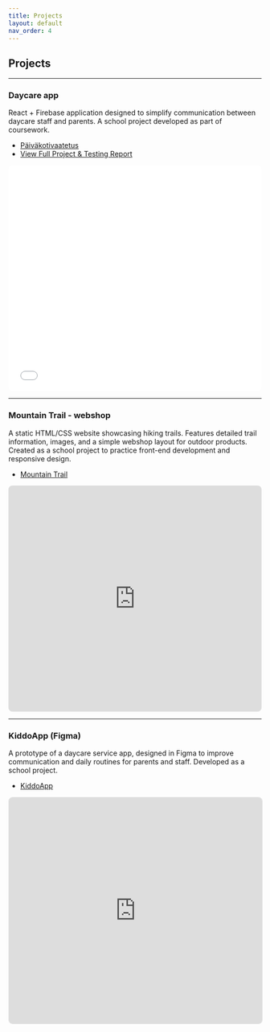 ```yaml
---
title: Projects
layout: default
nav_order: 4
---
```


## Projects

---

### Daycare app
React + Firebase application designed to simplify communication between daycare staff and parents. A school project developed as part of coursework.
- [Päiväkotivaatetus](lopputyo/index.html)
- [View Full Project & Testing Report](harjoitustyo.md)

<iframe src="/kliikanen/lopputyo/index.html" width="100%" height="450px" style="border:none; border-radius:8px"></iframe> 

---


### Mountain Trail - webshop
A static HTML/CSS website showcasing hiking trails.
Features detailed trail information, images, and a simple webshop layout for outdoor products.
Created as a school project to practice front-end development and responsive design.
- [Mountain Trail](https://kimmoliikanen.github.io/kimmoliikanen.github.io/mountain-trail/index.html)

<iframe src="https://kimmoliikanen.github.io/kimmoliikanen.github.io/mountain-trail/index.html" width="100%" height="450px" style="border:none; border-radius:8px"></iframe> 

---

### KiddoApp (Figma)
A prototype of a daycare service app, designed in Figma to improve communication and daily routines for parents and staff. Developed as a school project.

- [KiddoApp](https://www.figma.com/design/SLyf7cDkV5dDwTes8TMfD5/KiddoApp?node-id=0-1&t=0pLAvLSoLi2qRnRL-1)

<iframe style="border: 1px solid rgba(0, 0, 0, 0.1); border-radius:8px" width="100%" height="450" src="https://embed.figma.com/proto/SLyf7cDkV5dDwTes8TMfD5/KiddoApp?node-id=1-1588&scaling=scale-down&content-scaling=fixed&page-id=0%3A1&starting-point-node-id=1%3A1588&show-proto-sidebar=1&embed-host=share" allowfullscreen></iframe>